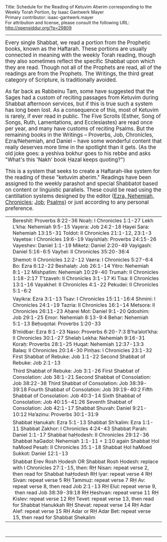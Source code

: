 <html>
<head></head>
<body>
Title: Schedule for the Reading of Ketuvim Aḥerim corresponding to the Weekly Torah Portion, by Isaac Gantwerk Mayer<br />
Primary contributor: isaac-gantwerk.mayer<br />
For attribution and license, please consult the following URL: <a href="http://opensiddur.org/?p=29809">http://opensiddur.org/?p=29809</a>
<p />
<hr />

<div class="english" style="font-size: 1.2em;">
Every single Shabbat, we read a portion from the Prophetic books, known as the Haftarah. These portions are usually connected in meaning with the weekly Torah reading, though they also sometimes reflect the specific Shabbat upon which they are read. Though not all of the Prophets are read, all of the readings are from the Prophets. The Writings, the third great category of Scripture, is traditionally avoided.

As far back as Rabbeinu Tam, some have suggested that the Sages had a custom of reciting passages from Ketuvim during Shabbat afternoon services, but if this is true such a system has long been lost. As a consequence of this, most of Ketuvim is rarely, if ever read in public. The Five Scrolls (Esther, Song of Songs, Ruth, Lamentations, and Ecclesiastes) are read once per year, and many have customs of reciting Psalms. But the remaining books in the Writings – Proverbs, Job, Chronicles, Ezra/Neḥemiah, and Daniel – have some wonderful content that really deserves more time in the spotlight than it gets. (As the old joke goes: a yeshiva bokhur goes to his rebbe and asks "What's this 'Nakh' book Ḥazal keeps quoting?")

This is a system that seeks to create a Haftarah-like system for the reading of these "ketuvim aḥerim." Readings have been assigned to the weekly parashot and special Shabbatot based on content or linguistic parallels. These could be read using the cantillation systems designed by the editor (<a href="https://opensiddur.org/readings-and-sourcetexts/cantillation/a-cantillation-system-for-ezra-nehemiah-chronicles-and-daniel-by-isaac-gantwerk-mayer/">Ezra, Nehemiah, Chronicles</a>; <a href="https://opensiddur.org/readings-and-sourcetexts/cantillation/an-ashkenazi-style-cantillation-system-for-job-by-isaac-gantwerk-mayer/">Job</a>; <a href="https://opensiddur.org/readings-and-sourcetexts/cantillation/an-ashkenazi-style-cantillation-system-for-psalms-by-isaac-gantwerk-mayer/">Psalms</a>) or just according to any personal preference.
</div>

<table style="margin-left: auto;margin-right: auto;" class="draggable">
<tbody>
<tr><td style="vertical-align:top;">
<div class="liturgy"><span lang="he">

</span></div></td>
 
<td style="vertical-align:top;">
<div class="english">
Bereshit: Proverbs 8:22-36
Noaḥ: I Chronicles 1:1-27
Lekh L’kha: Nehemiah 9:5-15
Vayera: Job 24:2-18
Ḥayei Sara: Nehemiah 13:15-31
Toldot: II Chronicles 21:1-12, 23:1-3 
Vayetse: I Chronicles 19:6-19
Vayishlaḥ: Proverbs 24:15-26
Vayeshev: Daniel 1:1-19
Miketz: Daniel 2:20-49 
Vayigash: Daniel 5:16-6:5
Vayḥei: II Chronicles 35:20-36:4
</div></td></tr>


<tr><td style="vertical-align:top;">
<div class="liturgy"><span lang="he">

</span></div></td>
 
<td style="vertical-align:top;">
<div class="english">
Shemot: II Chronicles 12:2-12
Vaera: I Chronicles 5:27-6:4
Bo: Ezra 6:12-22
Beshalaḥ: Job 26:1-14
Yitro: Nehemiah 8:1-12
Mishpatim: Nehemiah 10:29-40
Trumah: II Chronicles 1:18-2:17
T’tzaveh: II Chronicles 3:1-17
Ki Tisa: II Chronicles 13:1-16
Vayakhel: II Chronicles 4:1-22
Pekudei: II Chronicles 5:1-6:2
</div></td></tr>


<tr><td style="vertical-align:top;">
<div class="liturgy"><span lang="he">

</span></div></td>
 
<td style="vertical-align:top;">
<div class="english">
Vayikra: Ezra 3:1-13
Tsav: I Chronicles 15:11-16:4
Shmini: I Chronicles 24:1-19
Tazria: II Chronicles 16:1-14
Metsora: II Chronicles 26:11-23
Aḥarei Mot: Daniel 9:1-20
Qdoshim: Job 29:1-25
Emor: Nehemiah 8:13-9:4
Behar: Nehemiah 5:1-13
Beḥuqotai: Proverbs 1:20-33
</div></td></tr>


<tr><td style="vertical-align:top;">
<div class="liturgy"><span lang="he">

</span></div></td>
 
<td style="vertical-align:top;">
<div class="english">
B’midbar: Ezra 8:1-23
Naso: Proverbs 6:20-7:3
B’ha’alot’kha: II Chronicles 30:1-27
Shelaḥ Lekha: Nehemiah 9:16-31
Koraḥ: Proverbs 28:1-25
Ḥuqat: Nehemiah 12:37-13:3
Balaq: II Chronicles 20:14-30
Pinḥas: I Chronicles 23:1-32
First Shabbat of Rebuke: Job 1:1-22
Second Shabbat of Rebuke: Job 2:1-13
</div></td></tr>


<tr><td style="vertical-align:top;">
<div class="liturgy"><span lang="he">

</span></div></td>
 
<td style="vertical-align:top;">
<div class="english">
Third Shabbat of Rebuke: Job 3:1-26
First Shabbat of Consolation: Job 38:1-21
Second Shabbat of Consolation: Job 38:22-38
Third Shabbat of Consolation: Job 38:39-39:18
Fourth Shabbat of Consolation: Job 39:19-40:2
Fifth Shabbat of Consolation: Job 40:3-14
Sixth Shabbat of Consolation: Job 40:15-41:26
Seventh Shabbat of Consolation: Job 42:1-17
Shabbat Shuvah: Daniel 9:21-10:12
Ha’azinu: Proverbs 30:1-31:9
</div></td></tr>


<tr><td style="vertical-align:top;">
<div class="liturgy"><span lang="he">

</span></div></td>
 
<td style="vertical-align:top;">
<div class="english">
Shabbat Ḥanukah: Ezra 5:1-13
Shabbat Sh’kalim: Ezra 1:1-11
Shabbat Zakhor: I Chronicles 4:24-43
Shabbat Parah: Daniel 1:1-17
Shabbat haḤodesh: II Chronicles 29:12-36
Shabbat haGadol: Nehemiah 1:1-11 + 1:10 again
Shabbat Ḥol haMoed Pesaḥ: II Chronicles 35:1-18
Shabbat Ḥol haMoed Sukkot: Daniel 12:1-13
</div></td></tr>


<tr><td style="vertical-align:top;">
<div class="liturgy"><span lang="he">

</span></div></td>
 
<td style="vertical-align:top;">
<div class="english">
Shabbat Erev Rosh Ḥodesh OR Shabbat Rosh Ḥodesh: replace with I Chronicles 27:1-15, then:
RḤ Nisan: repeat verse 2, then read for Shabbat haḤodesh
RḤ Iyar: repeat verse 4
RḤ Sivan: repeat verse 5
RḤ Tammuz: repeat verse 7
RḤ Av: repeat verse 8, then read Job 2:1-13
RḤ Elul: repeat verse 9,    then read Job 38:39-39:18
RḤ Ḥeshvan: repeat verse 11
RḤ Kislev: repeat verse 12
RḤ Tevet: repeat verse 13, then read for Shabbat Ḥanukkah
RḤ Shevat: repeat verse 14
RḤ Adar Alef: repeat verse 15
RḤ Adar or RḤ Adar Bet: repeat verse 15, then read for Shabbat Shekalim
</div></td></tr>
</tbody></table>

&nbsp;

<hr />

&nbsp;
</body>
</html>